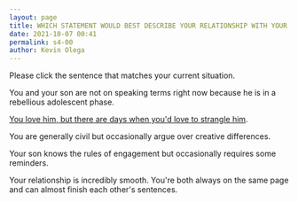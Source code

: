 ```yaml
--- 
layout: page
title: WHICH STATEMENT WOULD BEST DESCRIBE YOUR RELATIONSHIP WITH YOUR SON?
date: 2021-10-07 00:41
permalink: s4-00 
author: Kevin Olega 
--- 
```

Please click the sentence that matches your current situation.

You and your son are not on speaking terms right now because he is in a rebellious adolescent phase.

[You love him, but there are days when you'd love to strangle him](https://olega.org/s4-01).

You are generally civil but occasionally argue over creative differences.

Your son knows the rules of engagement but occasionally requires some reminders.

Your relationship is incredibly smooth. You're both always on the same page and can almost finish each other's sentences.